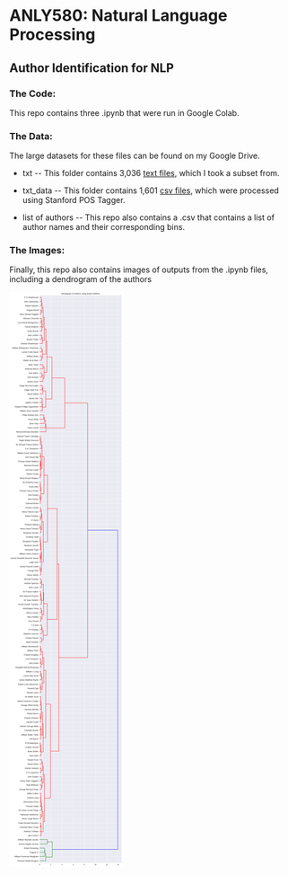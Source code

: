 # ANLY580: Natural Language Processing
## Author Identification for NLP

### The Code:
This repo contains three .ipynb that were run in Google Colab. 

### The Data: 
The large datasets for these files can be found on my Google Drive.

* txt -- This folder contains 3,036 [text files](https://drive.google.com/open?id=1t5sPmb3DxLiA_xcTVGCMPVg4NOy4G5b7), which I took a subset from.

* txt_data -- This folder contains 1,601 [csv files](https://drive.google.com/open?id=1llmGgiuBqv9KMPXbInX2-nl7v7iGIGqX), which were processed using Stanford POS Tagger. 

* list of authors -- This repo also contains a .csv that contains a list of author names and their corresponding bins. 

### The Images:
Finally, this repo also contains images of outputs from the .ipynb files, including a dendrogram of the authors 

![dendrogram](https://github.com/kateschulz/ANLY580/blob/master/Ward_Dendrogram_Authors.png)
